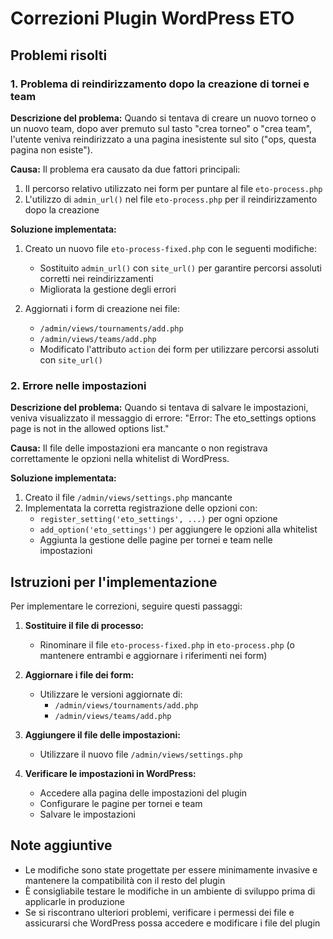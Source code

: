 # Correzioni Plugin WordPress ETO

## Problemi risolti

### 1. Problema di reindirizzamento dopo la creazione di tornei e team

**Descrizione del problema:**
Quando si tentava di creare un nuovo torneo o un nuovo team, dopo aver premuto sul tasto "crea torneo" o "crea team", l'utente veniva reindirizzato a una pagina inesistente sul sito ("ops, questa pagina non esiste").

**Causa:**
Il problema era causato da due fattori principali:
1. Il percorso relativo utilizzato nei form per puntare al file `eto-process.php`
2. L'utilizzo di `admin_url()` nel file `eto-process.php` per il reindirizzamento dopo la creazione

**Soluzione implementata:**
1. Creato un nuovo file `eto-process-fixed.php` con le seguenti modifiche:
   - Sostituito `admin_url()` con `site_url()` per garantire percorsi assoluti corretti nei reindirizzamenti
   - Migliorata la gestione degli errori

2. Aggiornati i form di creazione nei file:
   - `/admin/views/tournaments/add.php`
   - `/admin/views/teams/add.php`
   - Modificato l'attributo `action` dei form per utilizzare percorsi assoluti con `site_url()`

### 2. Errore nelle impostazioni

**Descrizione del problema:**
Quando si tentava di salvare le impostazioni, veniva visualizzato il messaggio di errore: "Error: The eto_settings options page is not in the allowed options list."

**Causa:**
Il file delle impostazioni era mancante o non registrava correttamente le opzioni nella whitelist di WordPress.

**Soluzione implementata:**
1. Creato il file `/admin/views/settings.php` mancante
2. Implementata la corretta registrazione delle opzioni con:
   - `register_setting('eto_settings', ...)` per ogni opzione
   - `add_option('eto_settings')` per aggiungere le opzioni alla whitelist
   - Aggiunta la gestione delle pagine per tornei e team nelle impostazioni

## Istruzioni per l'implementazione

Per implementare le correzioni, seguire questi passaggi:

1. **Sostituire il file di processo:**
   - Rinominare il file `eto-process-fixed.php` in `eto-process.php` (o mantenere entrambi e aggiornare i riferimenti nei form)

2. **Aggiornare i file dei form:**
   - Utilizzare le versioni aggiornate di:
     - `/admin/views/tournaments/add.php`
     - `/admin/views/teams/add.php`

3. **Aggiungere il file delle impostazioni:**
   - Utilizzare il nuovo file `/admin/views/settings.php`

4. **Verificare le impostazioni in WordPress:**
   - Accedere alla pagina delle impostazioni del plugin
   - Configurare le pagine per tornei e team
   - Salvare le impostazioni

## Note aggiuntive

- Le modifiche sono state progettate per essere minimamente invasive e mantenere la compatibilità con il resto del plugin
- È consigliabile testare le modifiche in un ambiente di sviluppo prima di applicarle in produzione
- Se si riscontrano ulteriori problemi, verificare i permessi dei file e assicurarsi che WordPress possa accedere e modificare i file del plugin
